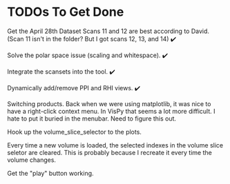 # TODOs To Get Done

Get the April 28th Dataset
Scans 11 and 12 are best according to David. (Scan 11 isn't in the folder? But I got scans 12, 13, and 14) ✔️

Solve the polar space issue (scaling and whitespace). ✔️

Integrate the scansets into the tool. ✔️

Dynamically add/remove PPI and RHI views. ✔️

Switching products. Back when we were using matplotlib, it was nice to have a right-click context menu. In VisPy that seems a lot more difficult. I hate to put it buried in the menubar. Need to figure this out.

Hook up the volume_slice_selector to the plots.

Every time a new volume is loaded, the selected indexes in the volume slice seletor are cleared. This is probably because I recreate it every time the volume changes.

Get the "play" button working.
